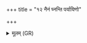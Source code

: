 +++
title = "१२ नैनं घ्नन्ति पर्यायिणो"

+++
<details><summary>मूलम् (GR)</summary>

नैनं घ्नन्ति पर्यायिणो  
न सन्नाꣳ अव गच्छति ।  
जने स न प्र मीयते  
यस् त्वा बिभर्त्य् आञ्जन ॥
</details>